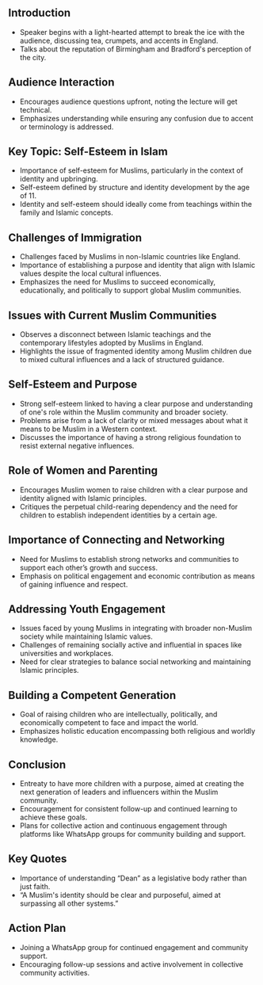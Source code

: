 ## Introduction

- Speaker begins with a light-hearted attempt to break the ice with the audience, discussing tea, crumpets, and accents in England.
- Talks about the reputation of Birmingham and Bradford's perception of the city.

## Audience Interaction

- Encourages audience questions upfront, noting the lecture will get technical.
- Emphasizes understanding while ensuring any confusion due to accent or terminology is addressed.

## Key Topic: Self-Esteem in Islam

- Importance of self-esteem for Muslims, particularly in the context of identity and upbringing.
- Self-esteem defined by structure and identity development by the age of 11.
- Identity and self-esteem should ideally come from teachings within the family and Islamic concepts.

## Challenges of Immigration

- Challenges faced by Muslims in non-Islamic countries like England.
- Importance of establishing a purpose and identity that align with Islamic values despite the local cultural influences.
- Emphasizes the need for Muslims to succeed economically, educationally, and politically to support global Muslim communities.

## Issues with Current Muslim Communities

- Observes a disconnect between Islamic teachings and the contemporary lifestyles adopted by Muslims in England.
- Highlights the issue of fragmented identity among Muslim children due to mixed cultural influences and a lack of structured guidance.

## Self-Esteem and Purpose

- Strong self-esteem linked to having a clear purpose and understanding of one's role within the Muslim community and broader society.
- Problems arise from a lack of clarity or mixed messages about what it means to be Muslim in a Western context.
- Discusses the importance of having a strong religious foundation to resist external negative influences.

## Role of Women and Parenting

- Encourages Muslim women to raise children with a clear purpose and identity aligned with Islamic principles.
- Critiques the perpetual child-rearing dependency and the need for children to establish independent identities by a certain age.

## Importance of Connecting and Networking

- Need for Muslims to establish strong networks and communities to support each other’s growth and success.
- Emphasis on political engagement and economic contribution as means of gaining influence and respect.

## Addressing Youth Engagement

- Issues faced by young Muslims in integrating with broader non-Muslim society while maintaining Islamic values.
- Challenges of remaining socially active and influential in spaces like universities and workplaces.
- Need for clear strategies to balance social networking and maintaining Islamic principles.

## Building a Competent Generation

- Goal of raising children who are intellectually, politically, and economically competent to face and impact the world.
- Emphasizes holistic education encompassing both religious and worldly knowledge.

## Conclusion

- Entreaty to have more children with a purpose, aimed at creating the next generation of leaders and influencers within the Muslim community.
- Encouragement for consistent follow-up and continued learning to achieve these goals.
- Plans for collective action and continuous engagement through platforms like WhatsApp groups for community building and support.

## Key Quotes

- Importance of understanding “Dean” as a legislative body rather than just faith.
- “A Muslim's identity should be clear and purposeful, aimed at surpassing all other systems.”

## Action Plan

- Joining a WhatsApp group for continued engagement and community support.
- Encouraging follow-up sessions and active involvement in collective community activities.